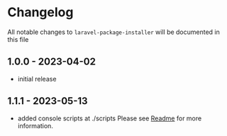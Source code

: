 # Changelog

All notable changes to `laravel-package-installer` will be documented in this file

## 1.0.0 - 2023-04-02

- initial release

## 1.1.1 - 2023-05-13

- added console scripts at ./scripts Please see [Readme](scripts/README.md) for more information.